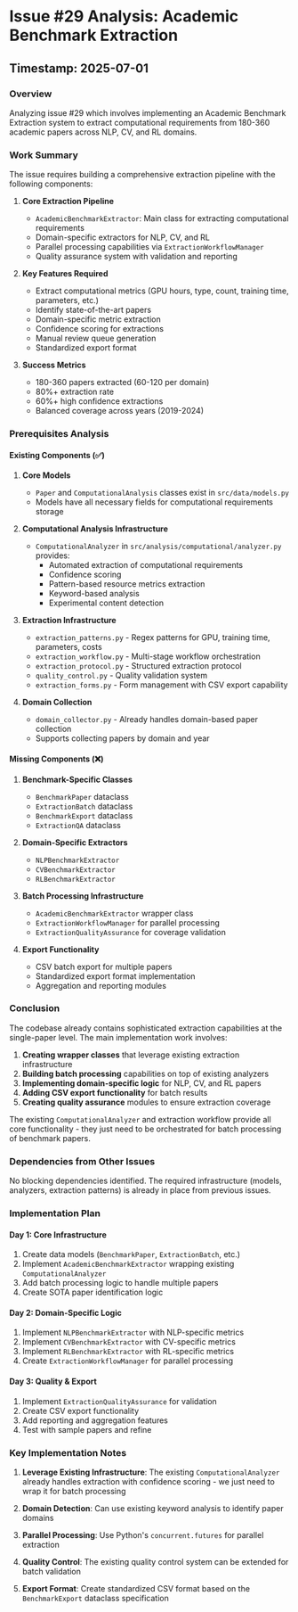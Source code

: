 # Issue #29 Analysis: Academic Benchmark Extraction

## Timestamp: 2025-07-01

### Overview
Analyzing issue #29 which involves implementing an Academic Benchmark Extraction system to extract computational requirements from 180-360 academic papers across NLP, CV, and RL domains.

### Work Summary

The issue requires building a comprehensive extraction pipeline with the following components:

1. **Core Extraction Pipeline**
   - `AcademicBenchmarkExtractor`: Main class for extracting computational requirements
   - Domain-specific extractors for NLP, CV, and RL
   - Parallel processing capabilities via `ExtractionWorkflowManager`
   - Quality assurance system with validation and reporting

2. **Key Features Required**
   - Extract computational metrics (GPU hours, type, count, training time, parameters, etc.)
   - Identify state-of-the-art papers
   - Domain-specific metric extraction
   - Confidence scoring for extractions
   - Manual review queue generation
   - Standardized export format

3. **Success Metrics**
   - 180-360 papers extracted (60-120 per domain)
   - 80%+ extraction rate
   - 60%+ high confidence extractions
   - Balanced coverage across years (2019-2024)

### Prerequisites Analysis

#### Existing Components (✅)

1. **Core Models**
   - `Paper` and `ComputationalAnalysis` classes exist in `src/data/models.py`
   - Models have all necessary fields for computational requirements storage

2. **Computational Analysis Infrastructure**
   - `ComputationalAnalyzer` in `src/analysis/computational/analyzer.py` provides:
     - Automated extraction of computational requirements
     - Confidence scoring
     - Pattern-based resource metrics extraction
     - Keyword-based analysis
     - Experimental content detection

3. **Extraction Infrastructure**
   - `extraction_patterns.py` - Regex patterns for GPU, training time, parameters, costs
   - `extraction_workflow.py` - Multi-stage workflow orchestration
   - `extraction_protocol.py` - Structured extraction protocol
   - `quality_control.py` - Quality validation system
   - `extraction_forms.py` - Form management with CSV export capability

4. **Domain Collection**
   - `domain_collector.py` - Already handles domain-based paper collection
   - Supports collecting papers by domain and year

#### Missing Components (❌)

1. **Benchmark-Specific Classes**
   - `BenchmarkPaper` dataclass
   - `ExtractionBatch` dataclass
   - `BenchmarkExport` dataclass
   - `ExtractionQA` dataclass

2. **Domain-Specific Extractors**
   - `NLPBenchmarkExtractor`
   - `CVBenchmarkExtractor`
   - `RLBenchmarkExtractor`

3. **Batch Processing Infrastructure**
   - `AcademicBenchmarkExtractor` wrapper class
   - `ExtractionWorkflowManager` for parallel processing
   - `ExtractionQualityAssurance` for coverage validation

4. **Export Functionality**
   - CSV batch export for multiple papers
   - Standardized export format implementation
   - Aggregation and reporting modules

### Conclusion

The codebase already contains sophisticated extraction capabilities at the single-paper level. The main implementation work involves:

1. **Creating wrapper classes** that leverage existing extraction infrastructure
2. **Building batch processing** capabilities on top of existing analyzers
3. **Implementing domain-specific logic** for NLP, CV, and RL papers
4. **Adding CSV export functionality** for batch results
5. **Creating quality assurance** modules to ensure extraction coverage

The existing `ComputationalAnalyzer` and extraction workflow provide all core functionality - they just need to be orchestrated for batch processing of benchmark papers.

### Dependencies from Other Issues

No blocking dependencies identified. The required infrastructure (models, analyzers, extraction patterns) is already in place from previous issues.

### Implementation Plan

#### Day 1: Core Infrastructure
1. Create data models (`BenchmarkPaper`, `ExtractionBatch`, etc.)
2. Implement `AcademicBenchmarkExtractor` wrapping existing `ComputationalAnalyzer`
3. Add batch processing logic to handle multiple papers
4. Create SOTA paper identification logic

#### Day 2: Domain-Specific Logic
1. Implement `NLPBenchmarkExtractor` with NLP-specific metrics
2. Implement `CVBenchmarkExtractor` with CV-specific metrics
3. Implement `RLBenchmarkExtractor` with RL-specific metrics
4. Create `ExtractionWorkflowManager` for parallel processing

#### Day 3: Quality & Export
1. Implement `ExtractionQualityAssurance` for validation
2. Create CSV export functionality
3. Add reporting and aggregation features
4. Test with sample papers and refine

### Key Implementation Notes

1. **Leverage Existing Infrastructure**: The existing `ComputationalAnalyzer` already handles extraction with confidence scoring - we just need to wrap it for batch processing

2. **Domain Detection**: Can use existing keyword analysis to identify paper domains

3. **Parallel Processing**: Use Python's `concurrent.futures` for parallel extraction

4. **Quality Control**: The existing quality control system can be extended for batch validation

5. **Export Format**: Create standardized CSV format based on the `BenchmarkExport` dataclass specification